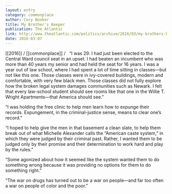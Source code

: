 ```yaml
---
layout: entry
category: commonplace
author: Cory Booker
title: My Brother's Keeper
publication: The Atlantic
link: http://www.theatlantic.com/politics/archive/2016/03/my-brothers-keeper/471171/
date: 2016-03-07
---
```


[[2016]] / [[commonplace]] / 
 
“I was 29. I had just been elected to the Central Ward council seat in an upset. I had beaten an incumbent who was more than 40 years my senior and had held the seat for 16 years. I was a year out of law school, where I had spent a lot of time sitting in classes—but not like this one. Those classes were in ivy-covered buildings, modern and comfortable, with very few black men. Those classes did not fully explore how the broken legal system damages communities such as Newark. I felt that every law-school student should see rooms like that one in the Willie T. Wright Apartments—that America should see.”

“I was holding the free clinic to help men learn how to expunge their records. Expungement, in the criminal-justice sense, means to clear one’s record.”

“I hoped to help give the men in that basement a clean slate, to help them break out of what Michelle Alexander calls the “American caste system,” in which they were judged by their criminal past. Rather, I wanted them to be judged only by their promise and their determination to work hard and play by the rules.”

“Some agonized about how it seemed like the system wanted them to do something wrong because it was providing no options for them to do something right.”

“The war on drugs has turned out to be a war on people—and far too often a war on people of color and the poor.”

